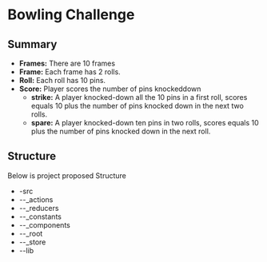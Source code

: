 # Bowling Challenge

## Summary ##

* **Frames:** There are 10 frames
* **Frame:** Each frame has 2 rolls.
* **Roll:** Each roll has 10 pins.
* **Score:** Player scores the number of pins knockeddown 
    * **strike:** A player knocked-down all the 10 pins in a first roll, scores equals 10 plus the number of pins knocked down in the next two rolls.
    * **spare:** A player knocked-down ten pins in two rolls, scores equals 10 plus the number of pins knocked down in the next roll.


## Structure ##
Below is project proposed Structure
* -src
* --_actions
* --_reducers
* --_constants
* --_components
* --_root
* --_store
* --lib 
